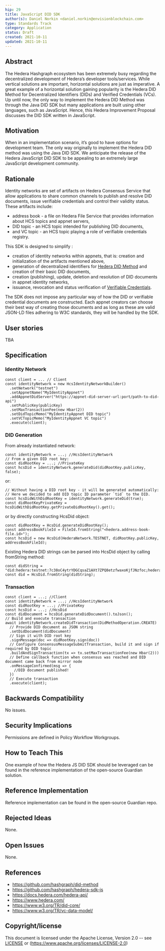 ```yaml
---
hip: 29
title: JavaScript DID SDK
author(s): Daniel Norkin <daniel.norkin@envisionblockchain.com>
type: Standards Track
category: Application
status: Draft
created: 2021-10-11
updated: 2021-10-11
---
```


## Abstract

The Hedera Hashgraph ecosystem has been extremely busy regarding the decentralized development of Hedera’s developer tools/services. While vertical solutions are important, horizontal solutions are just as imperative. A great example of a horizontal solution gaining popularity is the Hedera DID Method for Decentralized Identifiers (DIDs) and Verified Credentials (VCs). Up until now, the only way to implement the Hedera DID Method was through the Java DID SDK but many applications are built using other languages, such as JavaScript. Hence, this Hedera Improvement Proposal discusses the DID SDK written in JavaScript.

## Motivation

When in an implementation scenario, it’s good to have options for development team. The only way originally to implement the Hedera DID method was using the Java DID SDK. We anticipate the release of the Hedera JavaScript DID SDK to be appealing to an extremely large JavaScript development community.

## Rationale

Identity networks are set of artifacts on Hedera Consensus Service that allow applications to share common channels to publish and resolve DID documents, issue verifiable credentials and control their validity status. These artifacts include:

- address book - a file on Hedera File Service that provides information about HCS topics and appnet servers,
- DID topic - an HCS topic intended for publishing DID documents,
- and VC topic - an HCS topic playing a role of verifiable credentials registry.

This SDK is designed to simplify :

- creation of identity networks within appnets, that is: creation and initialization of the artifacts mentioned above,
- generation of decentralized identifiers for [Hedera DID Method][did-method-spec] and creation of their basic DID documents,
- creation (publishing), update, deletion and resolution of DID documents in appnet identity networks,
- issuance, revocation and status verification of [Verifiable Credentials][vc-data-model].

The SDK does not impose any particular way of how the DID or verifiable credential documents are constructed. Each appnet creators can choose their best way of creating those documents and as long as these are valid JSON-LD files adhering to W3C standards, they will be handled by the SDK.

## User stories

TBA

## Specification

### Identity Network
```
const client = ... // Client
const identityNetwork = new HcsIdentityNetworkBuilder()
  .setNetwork("testnet")
  .setAppnetName("MyIdentityAppnet")
  .addAppnetDidServer("https://appnet-did-server-url:port/path-to-did-api")
  .setPublicKey(publicKey)
  .setMaxTransactionFee(new Hbar(2))
  .setDidTopicMemo("MyIdentityAppnet DID topic")
  .setVCTopicMemo("MyIdentityAppnet VC topic")
  .execute(client);
```

### DID Generation
From already instantiated network:
```
const identityNetwork = ...; //HcsIdentityNetwork
// From a given DID root key:
const didRootKey = ...; //PrivateKey
const hcsDid = identityNetwork.generateDid(didRootKey.publicKey, false);
```
or:
```
// Without having a DID root key - it will be generated automatically:
// Here we decided to add DID topic ID parameter `tid` to the DID.
const hcsDidWithDidRootKey = identityNetwork.generateDid(true);
const didRootKeyPrivateKey = hcsDidWithDidRootKey.getPrivateDidRootKey().get();
```
or by directly constructing HcsDid object:
```
const didRootKey = HcsDid.generateDidRootKey();
const addressBookFileId = FileId.fromString("<hedera.address-book-file.id>");
const hcsDid = new HcsDid(HederaNetwork.TESTNET, didRootKey.publicKey, addressBookFileId);
```
Existing Hedera DID strings can be parsed into HcsDid object by calling fromString method:
```
const didString = "did:hedera:testnet:7c38oC4ytrYDGCqsaZ1AXt7ZPQ8etzfwaxoKjfJNzfoc;hedera:testnet:fid=0.0.1";
const did = HcsDid.fromString(didString);
```

### Transaction
```
const client = ...; //Client
const identityNetwork = ...; //HcsIdentityNetwork
const didRootKey = ...; //PrivateKey
const hcsDid = ...; //HcsDid
const didDocument = hcsDid.generateDidDocument().toJson();
// Build and execute transaction
await identityNetwork.createDidTransaction(DidMethodOperation.CREATE)
  // Provide DID document as JSON string
  .setDidDocument(didDocument)
  // Sign it with DID root key
  .signMessage(doc => didRootKey.sign(doc))
  // Configure ConsensusMessageSubmitTransaction, build it and sign if required by DID topic
  .buildAndSignTransaction(tx => tx.setMaxTransactionFee(new Hbar(2)))
  // Define callback function when consensus was reached and DID document came back from mirror node
  .onMessageConfirmed(msg => {
    //DID document published!
  })
  // Execute transaction
  .execute(client);
```

[did-method-spec]: https://github.com/hashgraph/did-method
[did-core]: https://www.w3.org/TR/did-core/
[vc-data-model]: https://www.w3.org/TR/vc-data-model/

## Backwards Compatibility

No issues.

## Security Implications

Permissions are defined in Policy Workflow Workgroups.

## How to Teach This

One example of how the Hedera JS DID SDK should be leveraged can be found in the reference implementation of the open-source Guardian solution.

## Reference Implementation

Reference implementation can be found in the open-source Guardian repo.

## Rejected Ideas

None.

## Open Issues

None.

## References

- <https://github.com/hashgraph/did-method>
- <https://github.com/hashgraph/hedera-sdk-js>
- <https://docs.hedera.com/hedera-api/>
- <https://www.hedera.com/>
- <https://www.w3.org/TR/did-core/>
- <https://www.w3.org/TR/vc-data-model/>

## Copyright/license

This document is licensed under the Apache License, Version 2.0 -- see [LICENSE](../LICENSE) or (https://www.apache.org/licenses/LICENSE-2.0)